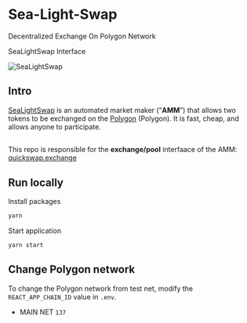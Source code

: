 # Sea-Light-Swap
Decentralized Exchange On Polygon Network

SeaLightSwap Interface 

![SeaLightSwap](https://sealightswap.org/images/Swaps.png)

## Intro

[SeaLightSwap](https://sealightswap.org/) is an automated market maker (“**AMM**”) that allows two tokens to be exchanged on the [Polygon](https://www.polygon.technology) (Polygon). It is fast, cheap, and allows anyone to participate.

##

This repo is responsible for the **exchange/pool** interfaace of the AMM: [quickswap.exchange](https://quickswap.exchange/)

## Run locally

Install packages

```js
yarn
```

Start application

```js
yarn start
```

## Change Polygon network

To change the Polygon network from test net, modify the `REACT_APP_CHAIN_ID` value in `.env`.

- MAIN NET `137`
